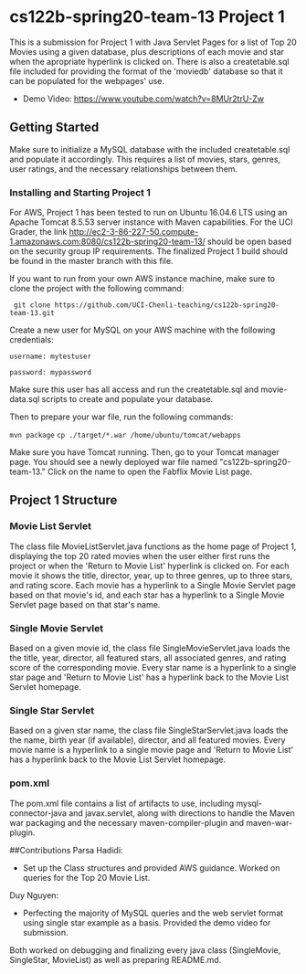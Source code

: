 # cs122b-spring20-team-13 Project 1
This is a submission for Project 1 with Java Servlet Pages for a list of Top 20 Movies using a given database, plus descriptions of each movie and star when the apropriate hyperlink is clicked on. There is also a createtable.sql file included for providing the format of the 'moviedb' database so that it can be populated for the webpages' use.


- Demo Video: https://www.youtube.com/watch?v=8MUr2trU-Zw

## Getting Started
Make sure to initialize a MySQL database with the included createtable.sql and populate it accordingly. This requires a list of movies, stars, genres, user ratings, and the necessary relationships between them.

### Installing and Starting Project 1
For AWS, Project 1 has been tested to run on Ubuntu 16.04.6 LTS using an Apache Tomcat 8.5.53 server instance with Maven capabilities. For the UCI Grader, the link http://ec2-3-86-227-50.compute-1.amazonaws.com:8080/cs122b-spring20-team-13/ should be open based on the security group IP requirements. The finalized Project 1 build should be found in the master branch with this file.

If you want to run from your own AWS instance machine, make sure to clone the project with the following command:

``` git clone https://github.com/UCI-Chenli-teaching/cs122b-spring20-team-13.git```

Create a new user for MySQL on your AWS machine with the following credentials:

```username: mytestuser```

```password: mypassword```

Make sure this user has all access and run the createtable.sql and movie-data.sql scripts to create and populate your database.

Then to prepare your war file, run the following commands:

```mvn package```
```cp ./target/*.war /home/ubuntu/tomcat/webapps```

Make sure you have Tomcat running. Then, go to your Tomcat manager page. You should see a newly deployed war file named "cs122b-spring20-team-13." Click on the name to open the Fabflix Movie List page.

## Project 1 Structure
### Movie List Servlet
The class file MovieListServlet.java functions as the home page of Project 1, displaying the top 20 rated movies when the user either first runs the project or when the 'Return to Movie List' hyperlink is clicked on. For each movie it shows the title, director, year, up to three genres, up to three stars, and rating score. Each movie has a hyperlink to a Single Movie Servlet page based on that movie's id, and each star has a hyperlink to a Single Movie Servlet page based on that star's name.
### Single Movie Servlet
Based on a given movie id, the class file SingleMovieServlet.java loads the the title, year, director, all featured stars, all associated genres, and rating score of the corresponding movie. Every star name is a hyperlink to a single star page and 'Return to Movie List' has a hyperlink back to the Movie List Servlet homepage.
### Single Star Servlet
Based on a given star name, the class file SingleStarServlet.java loads the the name, birth year (if available), director, and all featured movies. Every movie name is a hyperlink to a single movie page and 'Return to Movie List' has a hyperlink back to the Movie List Servlet homepage.
### pom.xml
The pom.xml file contains a list of artifacts to use, including mysql-connector-java and javax.servlet, along with directions to handle the Maven war packaging and the necessary maven-compiler-plugin and maven-war-plugin.

##Contributions
Parsa Hadidi:
- Set up the Class structures and provided AWS guidance. Worked on queries for the Top 20 Movie List.

Duy Nguyen: 
- Perfecting the majority of MySQL queries and the web servlet format using single star example as a basis. Provided the demo video for submission.

Both worked on debugging and finalizing every java class (SingleMovie, SingleStar, MovieList) as well as preparing README.md.